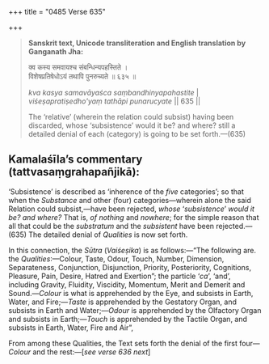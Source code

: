 +++
title = "0485 Verse 635"

+++
> **Sanskrit text, Unicode transliteration and English translation by Ganganath Jha:** 
>
> क्व कस्य समवायश्च संबन्धिन्यपहस्तिते ।  
> विशेषप्रतिषेधोऽयं तथापि पुनरुच्यते ॥ ६३५ ॥ 
>
> *kva kasya samavāyaśca saṃbandhinyapahastite* \|  
> *viśeṣapratiṣedho'yaṃ tathāpi punarucyate* \|\| 635 \|\| 
>
> The ‘relative’ (wherein the relation could subsist) having been discarded, whose ‘subsistence’ would it be? and where? still a detailed denial of each (category) is going to be set forth.—(635)



## Kamalaśīla’s commentary (tattvasaṃgrahapañjikā):

‘Subsistence’ is described as ‘inherence of the *five* categories’; so that when the *Substance* and other (four) categories—wherein alone the said Relation could subsist,—have been rejected, *whose* ‘*subsistence*’ *would it be? and where?* That is, *of nothing* and *nowhere*; for the simple reason that all that could be the *substratum* and the *subsistent* have been rejected.—(635) The detailed denial of *Qualities* is now set forth.

In this connection, the *Sūtra* (*Vaiśeṣika*) is as follows:—“The following are. the *Qualities*:—Colour, Taste, Odour, Touch, Number, Dimension, Separateness, Conjunction, Disjunction, Priority, Posteriority, Cognitions, Pleasure, Pain, Desire, Hatred and Exertion”; the particle ‘*ca*’, ‘and’, including Gravity, Fluidity, Viscidity, Momentum, Merit and Demerit and Sound.—*Colour* is what is apprehended by the Eye, and subsists in Earth, Water, and Fire;—*Taste* is apprehended by the Gestatory Organ, and subsists in Earth and Water;—*Odour* is apprehended by the Olfactory Organ and subsists in Earth;—*Touch* is apprehended by the Tactile Organ, and subsists in Earth, Water, Fire and Air”,

From among these Qualities, the Text sets forth the denial of the first four—*Colour* and the rest:—[*see verse 636 next*]


